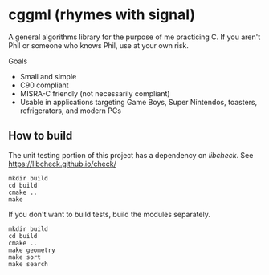 # cggml (rhymes with signal)

A general algorithms library for the purpose of me practicing C. If you aren't Phil or 
someone who knows Phil, use at your own risk.

Goals
- Small and simple
- C90 compliant
- MISRA-C friendly (not necessarily compliant)
- Usable in applications targeting Game Boys, Super Nintendos, toasters, 
refrigerators, and modern PCs

## How to build
The unit testing portion of this project has a dependency on *libcheck*.
See https://libcheck.github.io/check/

`mkdir build` \
`cd build` \
`cmake ..` \
`make` 

If you don't want to build tests, build the modules separately.

`mkdir build` \
`cd build` \
`cmake ..` \
`make geometry` \
`make sort` \
`make search` 
